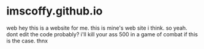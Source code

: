 # imscoffy.github.io
web
hey this is a website for me. this is mine's web site i think. so yeah. dont edit the code probably? i'll kill your ass 500 in a game of combat if this is the case. thnx
